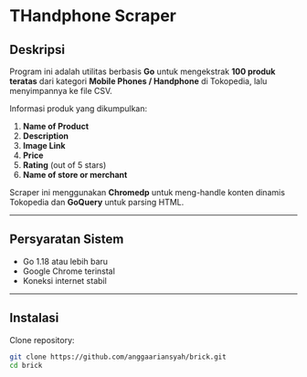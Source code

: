 # THandphone Scraper

## Deskripsi  
Program ini adalah utilitas berbasis **Go** untuk mengekstrak **100 produk teratas** dari kategori **Mobile Phones / Handphone** di Tokopedia, lalu menyimpannya ke file CSV.  

Informasi produk yang dikumpulkan:  
1. **Name of Product**  
2. **Description**  
3. **Image Link**  
4. **Price**  
5. **Rating** (out of 5 stars)  
6. **Name of store or merchant**  

Scraper ini menggunakan **Chromedp** untuk meng-handle konten dinamis Tokopedia dan **GoQuery** untuk parsing HTML.  

---

## Persyaratan Sistem
- Go 1.18 atau lebih baru  
- Google Chrome terinstal  
- Koneksi internet stabil  

---

## Instalasi
Clone repository:
```bash
git clone https://github.com/anggaariansyah/brick.git
cd brick
